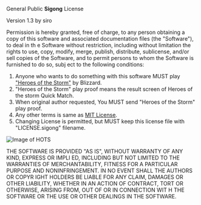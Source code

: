 General Public **Sigong** License

Version 1.3 by siro

Permission is hereby granted, free of charge, to any person obtaining a copy of 
this software and associated documentation files (the "Software"), to deal in th
e Software without restriction, including without limitation the rights to use, 
copy, modify, merge, publish, distribute, sublicense, and/or sell copies of the 
Software, and to permit persons to whom the Software is furnished to do so, subj
ect to the following conditions:
   
1. Anyone who wants to do something with this software MUST play ["Heroes of the Storm"](https://kr.battle.net/heroes/ko) by Blizzard.
2. "Heroes of the Storm" play proof means the result screen of Heroes of the storm Quick Match.
3. When original author requested, You MUST send "Heroes of the Storm" play proof.
4. Any other terms is same as [MIT License](https://en.wikipedia.org/wiki/MIT_License).
5. Changing License is permitted, but MUST keep this license file with "LICENSE.sigong" filename.

![Image of HOTS](http://www.bloter.net/wp-content/uploads/2017/11/Heroes-of-the-storm-logo.png)

THE SOFTWARE IS PROVIDED "AS IS", WITHOUT WARRANTY OF ANY KIND, EXPRESS OR IMPLI
ED, INCLUDING BUT NOT LIMITED TO THE WARRANTIES OF MERCHANTABILITY, FITNESS FOR 
A PARTICULAR PURPOSE AND NONINFRINGEMENT. IN NO EVENT SHALL THE AUTHORS OR COPYR
IGHT HOLDERS BE LIABLE FOR ANY CLAIM, DAMAGES OR OTHER LIABILITY, WHETHER IN AN 
ACTION OF CONTRACT, TORT OR OTHERWISE, ARISING FROM, OUT OF OR IN CONNECTION WIT
H THE SOFTWARE OR THE USE OR OTHER DEALINGS IN THE SOFTWARE.
